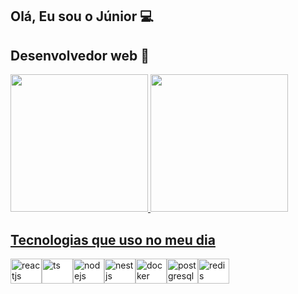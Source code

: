 <h2>
        Olá, Eu sou o Júnior 💻
</h2>
<h2>
      Desenvolvedor web 🚀
</h2>

<div>
    <a href="https://github.com/Junior580">
      <img height="220em"
        src="https://github-readme-stats.vercel.app/api?username=Junior580&show_icons=true&theme=dracula" />
      <img height="220em"
      src="https://github-readme-stats.vercel.app/api/top-langs/?username=junior580&theme=tokyonight" />
  </div>
<h2>
       Tecnologias que uso no meu dia
</h2>
<div style="display: inline-flex; background-color: white">
            <br />
           <img
        align="center"
        alt="reactjs"
        height="40"
        width="50"
        src="https://cdn.jsdelivr.net/gh/devicons/devicon/icons/react/react-original-wordmark.svg"
        style="max-width: 100%"
      />
      <img
        align="center"
        alt="ts"
        height="40"
        width="50"
        src="https://cdn.jsdelivr.net/gh/devicons/devicon/icons/typescript/typescript-original.svg"
        style="max-width: 100%"
      />
      <img
        align="center"
        alt="nodejs"
        height="40"
        width="50"
        src="https://cdn.jsdelivr.net/gh/devicons/devicon/icons/nodejs/nodejs-original.svg"
        style="max-width: 100%"
      />
      <img
        align="center"
        alt="nestjs"
        height="40"
        width="50"
        src="https://cdn.jsdelivr.net/gh/devicons/devicon@latest/icons/nestjs/nestjs-original.svg"
        style="max-width: 100%"
      />
      <img
        align="center"
        alt="docker"
        height="40"
        width="50"
        src="https://cdn.jsdelivr.net/gh/devicons/devicon/icons/docker/docker-plain-wordmark.svg"
        style="max-width: 100%"
      />
      <img
        align="center"
        alt="postgresql"
        height="40"
        width="50"
        src="https://cdn.jsdelivr.net/gh/devicons/devicon/icons/postgresql/postgresql-original-wordmark.svg"
        style="max-width: 100%"
      />
      <img
        align="center"
        alt="redis"
        height="40"
        width="50"
        src="https://cdn.jsdelivr.net/gh/devicons/devicon/icons/mongodb/mongodb-original-wordmark.svg"
        style="max-width: 100%"
      />
        </div>
